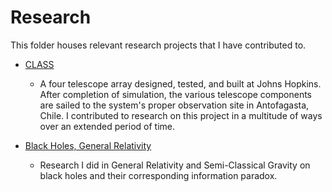 # Research

This folder houses relevant research projects that I have contributed to.

- [CLASS](https://github.com/johngrahamreynolds/Physics/tree/main/Research/CLASSTelescope)
  - A four telescope array designed, tested, and built at Johns Hopkins. After completion of simulation, the various telescope components are sailed to 
  the system's proper observation site in Antofagasta, Chile. I contributed to research on this project in a multitude of ways over an extended period of 
  time. 

- [Black Holes, General Relativity](https://github.com/johngrahamreynolds/Physics/tree/main/Research/BlackHoles)
  - Research I did in General Relativity and Semi-Classical Gravity on black holes and their corresponding information paradox.

